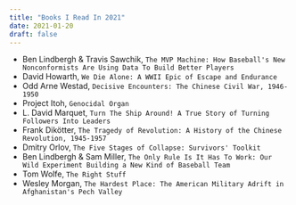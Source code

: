```yaml
---
title: "Books I Read In 2021"
date: 2021-01-20
draft: false
---
```


- Ben Lindbergh & Travis Sawchik, `The MVP Machine: How Baseball's New Nonconformists Are Using Data To Build Better Players`
- David Howarth, `We Die Alone: A WWII Epic of Escape and Endurance`
- Odd Arne Westad, `Decisive Encounters: The Chinese Civil War, 1946-1950`
- Project Itoh, `Genocidal Organ`
- L. David Marquet, `Turn The Ship Around! A True Story of Turning Followers Into Leaders`
- Frank Dikötter, `The Tragedy of Revolution: A History of the Chinese Revolution, 1945-1957`
- Dmitry Orlov, `The Five Stages of Collapse: Survivors' Toolkit`
- Ben Lindbergh & Sam Miller, `The Only Rule Is It Has To Work: Our Wild Experiment Building a New Kind of Baseball Team`
- Tom Wolfe, `The Right Stuff`
- Wesley Morgan, `The Hardest Place: The American Military Adrift in Afghanistan's Pech Valley`

